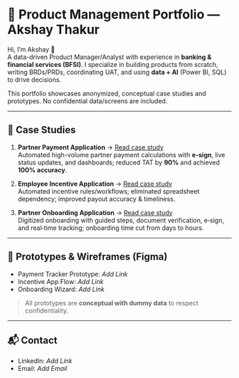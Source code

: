 # 💼 Product Management Portfolio — Akshay Thakur

Hi, I’m Akshay 👋  
A data-driven Product Manager/Analyst with experience in **banking & financial services (BFSI)**. I specialize in building products from scratch, writing BRDs/PRDs, coordinating UAT, and using **data + AI** (Power BI, SQL) to drive decisions.

This portfolio showcases anonymized, conceptual case studies and prototypes. No confidential data/screens are included.

---

## 🚀 Case Studies

1. **Partner Payment Application** → [Read case study](partner-payment-app.md)  
   Automated high-volume partner payment calculations with **e‑sign**, live status updates, and dashboards; reduced TAT by **90%** and achieved **100% accuracy**.

2. **Employee Incentive Application** → [Read case study](employee-incentives-app.md)  
   Automated incentive rules/workflows; eliminated spreadsheet dependency; improved payout accuracy & timeliness.

3. **Partner Onboarding Application** → [Read case study](./partner-onboarding-app/README.md)  
   Digitized onboarding with guided steps, document verification, e‑sign, and real‑time tracking; onboarding time cut from days to hours.

---

## 🎨 Prototypes & Wireframes (Figma)
- Payment Tracker Prototype: _Add Link_
- Incentive App Flow: _Add Link_
- Onboarding Wizard: _Add Link_

> All prototypes are **conceptual with dummy data** to respect confidentiality.

---

## 📬 Contact
- LinkedIn: _Add Link_
- Email: _Add Email_
